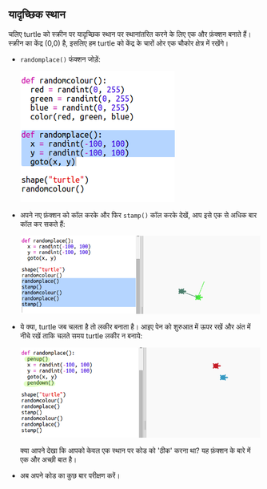 ## यादृच्छिक स्थान

चलिए turtle को स्क्रीन पर यादृच्छिक स्थान पर स्थानांतरित करने के लिए एक और फ़ंक्शन बनाते हैं। स्क्रीन का केंद्र (0,0) है, इसलिए हम turtle को केंद्र के चारों ओर एक चौकोर क्षेत्र में रखेंगे।

+ `randomplace()` फंक्शन जोड़ें:
    
    ![स्क्रीनशॉट](images/modern-place-function.png)

+ अपने नए फ़ंक्शन को कॉल करके और फिर `stamp()` कॉल करके देखें, आप इसे एक से अधिक बार कॉल कर सकते हैं:
    
    ![स्क्रीनशॉट](images/modern-call-place.png)

+ ये क्या, turtle जब चलता है तो लकीर बनाता है। आइए पेन को शुरुआत में ऊपर रखें और अंत में नीचे रखें ताकि चलते समय turtle लकीर न बनाये:
    
    ![स्क्रीनशॉट](images/modern-place-pen.png)
    
    क्या आपने देखा कि आपको केवल एक स्थान पर कोड को 'ठीक' करना था? यह फ़ंक्शन के बारे में एक और अच्छी बात है।

+ अब अपने कोड का कुछ बार परीक्षण करें।